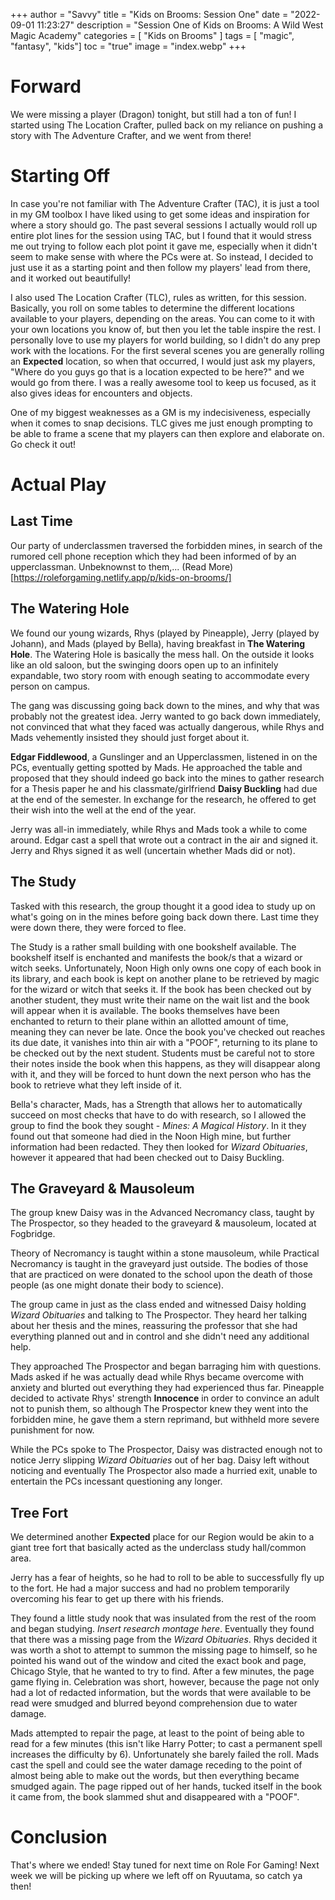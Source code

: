 +++
author = "Savvy"
title = "Kids on Brooms: Session One"
date = "2022-09-01 11:23:27"
description = "Session One of Kids on Brooms:  A Wild West Magic Academy"
categories = [
"Kids on Brooms"
]
tags = [
"magic",
"fantasy",
"kids"]
toc = "true"
image = "index.webp"
+++

# Forward
We were missing a player (Dragon) tonight, but still had a ton of fun! I started using The Location Crafter, pulled back on my reliance on pushing a story with The Adventure Crafter, and we went from there!

# Starting Off
In case you're not familiar with The Adventure Crafter (TAC), it is just a tool in my GM toolbox I have liked using to get some ideas and inspiration for where a story should go. The past several sessions I actually would roll up entire plot lines for the session using TAC, but I found that it would stress me out trying to follow each plot point it gave me, especially when it didn't seem to make sense with where the PCs were at. So instead, I decided to just use it as a starting point and then follow my players' lead from there, and it worked out beautifully!

I also used The Location Crafter (TLC), rules as written, for this session. Basically, you roll on some tables to determine the different locations available to your players, depending on the areas. You can come to it with your own locations you know of, but then you let the table inspire the rest. I personally love to use my players for world building, so I didn't do any prep work with the locations. For the first several scenes you are generally rolling an **Expected** location, so when that occurred, I would just ask my players, "Where do you guys go that is a location expected to be here?" and we would go from there. I was a really awesome tool to keep us focused, as it also gives ideas for encounters and objects.

One of my biggest weaknesses as a GM is my indecisiveness, especially when it comes to snap decisions. TLC gives me just enough prompting to be able to frame a scene that my players can then explore and elaborate on. Go check it out!

# Actual Play
## Last Time
Our party of underclassmen traversed the forbidden mines, in search of the rumored cell phone reception which they had been informed of by an upperclassman. Unbeknownst to them,... (Read More)[https://roleforgaming.netlify.app/p/kids-on-brooms/]

## The Watering Hole
We found our young wizards, Rhys (played by Pineapple), Jerry (played by Johann), and Mads (played by Bella), having breakfast in **The Watering Hole**. The Watering Hole is basically the mess hall. On the outside it looks like an old saloon, but the swinging doors open up to an infinitely expandable, two story room with enough seating to accommodate every person on campus.

The gang was discussing going back down to the mines, and why that was probably not the greatest idea. Jerry wanted to go back down immediately, not convinced that what they faced was actually dangerous, while Rhys and Mads vehemently insisted they should just forget about it.

**Edgar Fiddlewood**, a Gunslinger and an Upperclassmen, listened in on the PCs, eventually getting spotted by Mads. He approached the table and proposed that they should indeed go back into the mines to gather research for a Thesis paper he and his classmate/girlfriend **Daisy Buckling** had due at the end of the semester. In exchange for the research, he offered to get their wish into the well at the end of the year.

Jerry was all-in immediately, while Rhys and Mads took a while to come around. Edgar cast a spell that wrote out a contract in the air and signed it. Jerry and Rhys signed it as well (uncertain whether Mads did or not).

## The Study
Tasked with this research, the group thought it a good idea to study up on what's going on in the mines before going back down there. Last time they were down there, they were forced to flee.

The Study is a rather small building with one bookshelf available. The bookshelf itself is enchanted and manifests the book/s that a wizard or witch seeks. Unfortunately, Noon High only owns one copy of each book in its library, and each book is kept on another plane to be retrieved by magic for the wizard or witch that seeks it. If the book has been checked out by another student, they must write their name on the wait list and the book will appear when it is available. The books themselves have been enchanted to return to their plane within an allotted amount of time, meaning they can never be late. Once the book you've checked out reaches its due date, it vanishes into thin air with a "POOF", returning to its plane to be checked out by the next student. Students must be careful not to store their notes inside the book when this happens, as they will disappear along with it, and they will be forced to hunt down the next person who has the book to retrieve what they left inside of it.

Bella's character, Mads, has a Strength that allows her to automatically succeed on most checks that have to do with research, so I allowed the group to find the book they sought - *Mines: A Magical History*. In it they found out that someone had died in the Noon High mine, but further information had been redacted. They then looked for *Wizard Obituaries*, however it appeared that had been checked out to Daisy Buckling.

## The Graveyard & Mausoleum
The group knew Daisy was in the Advanced Necromancy class, taught by The Prospector, so they headed to the graveyard & mausoleum, located at Fogbridge.

Theory of Necromancy is taught within a stone mausoleum, while Practical Necromancy is taught in the graveyard just outside. The bodies of those that are practiced on were donated to the school upon the death of those people (as one might donate their body to science). 

The group came in just as the class ended and witnessed Daisy holding *Wizard Obituaries* and talking to The Prospector. They heard her talking about her thesis and the mines, reassuring the professor that she had everything planned out and in control and she didn't need any additional help.

They approached The Prospector and began barraging him with questions. Mads asked if he was actually dead while Rhys became overcome with anxiety and blurted out everything they had experienced thus far. Pineapple decided to activate Rhys' strength **Innocence** in order to convince an adult not to punish them, so although The Prospector knew they went into the forbidden mine, he gave them a stern reprimand, but withheld more severe punishment for now.

While the PCs spoke to The Prospector, Daisy was distracted enough not to notice Jerry slipping *Wizard Obituaries* out of her bag. Daisy left without noticing and eventually The Prospector also made a hurried exit, unable to entertain the PCs incessant questioning any longer.

## Tree Fort
We determined another **Expected** place for our Region would be akin to a giant tree fort that basically acted as the underclass study hall/common area.

Jerry has a fear of heights, so he had to roll to be able to successfully fly up to the fort. He had a major success and had no problem temporarily overcoming his fear to get up there with his friends.

They found a little study nook that was insulated from the rest of the room and began studying. *Insert research montage here*. Eventually they found that there was a missing page from the *Wizard Obituaries*. Rhys decided it was worth a shot to attempt to summon the missing page to himself, so he pointed his wand out of the window and cited the exact book and page, Chicago Style, that he wanted to try to find. After a few minutes, the page game flying in. Celebration was short, however, because the page not only had a lot of redacted information, but the words that were available to be read were smudged and blurred beyond comprehension due to water damage.

Mads attempted to repair the page, at least to the point of being able to read for a few minutes (this isn't like Harry Potter; to cast a permanent spell increases the difficulty by 6). Unfortunately she barely failed the roll. Mads cast the spell and could see the water damage receding to the point of almost being able to make out the words, but then everything became smudged again. The page ripped out of her hands, tucked itself in the book it came from, the book slammed shut and disappeared with a "POOF".

# Conclusion
That's where we ended! Stay tuned for next time on Role For Gaming! Next week we will be picking up where we left off on Ryuutama, so catch ya then!